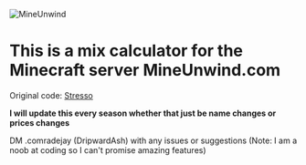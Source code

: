 ![MineUnwind](https://cdn.discordapp.com/banners/702532548458315867/460d152d2acf7e871d3156c3ce1f6315.webp?size=1024&width=0&height=0)

# This is a mix calculator for the Minecraft server MineUnwind.com # 

Original code: [Stresso](https://github.com/Stresso/Prisonade_Calc)

**I will update this every season whether that just be name changes or prices changes**

DM .comradejay (DripwardAsh) with any issues or suggestions (Note: I am a noob at coding so I can't promise amazing features)


